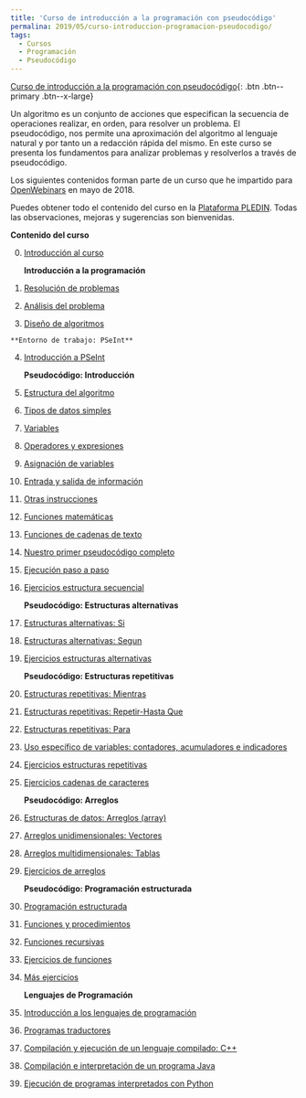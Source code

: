 ```yaml
---
title: 'Curso de introducción a la programación con pseudocódigo'
permalina: 2019/05/curso-introduccion-programacion-pseudocodigo/
tags:
  - Cursos
  - Programación
  - Pseudocódigo
---
```

[Curso de introducción a la programación con pseudocódigo](https://plataforma.josedomingo.org/pledin/cursos/programacion/){: .btn .btn--primary .btn--x-large}

Un algoritmo es un conjunto de acciones que especifican la secuencia de operaciones realizar, en orden, para resolver un problema. El pseudocódigo, nos permite una aproximación del algoritmo al lenguaje natural y por tanto un a redacción rápida del mismo. En este curso se presenta los fundamentos para analizar problemas y resolverlos a través de pseudocódigo.

Los siguientes contenidos forman parte de un curso que he impartido para [OpenWebinars](https://openwebinars.net/cursos/introduccion-programacion/) en mayo de 2018.

Puedes obtener todo el contenido del curso en la [Plataforma PLEDIN](https://plataforma.josedomingo.org/pledin/cursos/programacion/).
Todas las observaciones, mejoras y sugerencias son bienvenidas.

**Contenido del curso**

0. [Introducción al curso](https://plataforma.josedomingo.org/pledin/cursos/programacion/curso/u0/u0.pdf)

    **Introducción a la programación**

1. [Resolución de problemas](https://plataforma.josedomingo.org/pledin/cursos/programacion/curso/u01)
2. [Análisis del problema](https://plataforma.josedomingo.org/pledin/cursos/programacion/curso/u02)
3. [Diseño de algoritmos](https://plataforma.josedomingo.org/pledin/cursos/programacion/curso/u03)

<!--more-->

    **Entorno de trabajo: PSeInt**

4. [Introducción a PSeInt](https://plataforma.josedomingo.org/pledin/cursos/programacion/curso/u04)

    **Pseudocódigo: Introducción**

5. [Estructura del algoritmo](https://plataforma.josedomingo.org/pledin/cursos/programacion/curso/u05)
6. [Tipos de datos simples](https://plataforma.josedomingo.org/pledin/cursos/programacion/curso/u06)
7. [Variables](https://plataforma.josedomingo.org/pledin/cursos/programacion/curso/u07)
8. [Operadores y expresiones](https://plataforma.josedomingo.org/pledin/cursos/programacion/curso/u08)
9. [Asignación de variables](https://plataforma.josedomingo.org/pledin/cursos/programacion/curso/u09)
10. [Entrada y salida de información](https://plataforma.josedomingo.org/pledin/cursos/programacion/curso/u10)
11. [Otras instrucciones](https://plataforma.josedomingo.org/pledin/cursos/programacion/curso/u11)
12. [Funciones matemáticas](https://plataforma.josedomingo.org/pledin/cursos/programacion/curso/u12)
13. [Funciones de cadenas de texto](https://plataforma.josedomingo.org/pledin/cursos/programacion/curso/u13)
14. [Nuestro primer pseudocódigo completo](https://plataforma.josedomingo.org/pledin/cursos/programacion/curso/u14)
15. [Ejecución paso a paso](https://plataforma.josedomingo.org/pledin/cursos/programacion/curso/u15)
16. [Ejercicios estructura secuencial](https://plataforma.josedomingo.org/pledin/cursos/programacion/curso/u16)

    **Pseudocódigo: Estructuras alternativas**

17. [Estructuras alternativas: Si](https://plataforma.josedomingo.org/pledin/cursos/programacion/curso/u17)
18. [Estructuras alternativas: Segun](https://plataforma.josedomingo.org/pledin/cursos/programacion/curso/u18)
19. [Ejercicios estructuras alternativas](https://plataforma.josedomingo.org/pledin/cursos/programacion/curso/u19)

    **Pseudocódigo: Estructuras repetitivas**

20. [Estructuras repetitivas: Mientras](https://plataforma.josedomingo.org/pledin/cursos/programacion/curso/u20)
21. [Estructuras repetitivas: Repetir-Hasta Que](https://plataforma.josedomingo.org/pledin/cursos/programacion/curso/u21)
22. [Estructuras repetitivas: Para](https://plataforma.josedomingo.org/pledin/cursos/programacion/curso/u22)
23. [Uso específico de variables: contadores, acumuladores e indicadores](https://plataforma.josedomingo.org/pledin/cursos/programacion/curso/u23)
24. [Ejercicios estructuras repetitivas](https://plataforma.josedomingo.org/pledin/cursos/programacion/curso/u24)
25. [Ejercicios cadenas de caracteres](https://plataforma.josedomingo.org/pledin/cursos/programacion/curso/u25)

    **Pseudocódigo: Arreglos**

26. [Estructuras de datos: Arreglos (array)](https://plataforma.josedomingo.org/pledin/cursos/programacion/curso/u26)
27. [Arreglos unidimensionales: Vectores](https://plataforma.josedomingo.org/pledin/cursos/programacion/curso/u27)
28. [Arreglos multidimensionales: Tablas](https://plataforma.josedomingo.org/pledin/cursos/programacion/curso/u28)
29. [Ejercicios de arreglos](https://plataforma.josedomingo.org/pledin/cursos/programacion/curso/u29)

    **Pseudocódigo: Programación estructurada**

30. [Programación estructurada](https://plataforma.josedomingo.org/pledin/cursos/programacion/curso/u30)
31. [Funciones y procedimientos](https://plataforma.josedomingo.org/pledin/cursos/programacion/curso/u31)
32. [Funciones recursivas](https://plataforma.josedomingo.org/pledin/cursos/programacion/curso/u32)
33. [Ejercicios de funciones](https://plataforma.josedomingo.org/pledin/cursos/programacion/curso/u33)
34. [Más ejercicios](https://plataforma.josedomingo.org/pledin/cursos/programacion/curso/u34)

    **Lenguajes de Programación**

35. [Introducción a los lenguajes de programación](https://plataforma.josedomingo.org/pledin/cursos/programacion/curso/u35)
36. [Programas traductores](https://plataforma.josedomingo.org/pledin/cursos/programacion/curso/u36)
37. [Compilación y ejecución de un lenguaje compilado: C++](https://plataforma.josedomingo.org/pledin/cursos/programacion/curso/u37)
38. [Compilación e interpretación de un programa Java](https://plataforma.josedomingo.org/pledin/cursos/programacion/curso/u38)
39. [Ejecución de programas interpretados con Python](https://plataforma.josedomingo.org/pledin/cursos/programacion/curso/u39)

